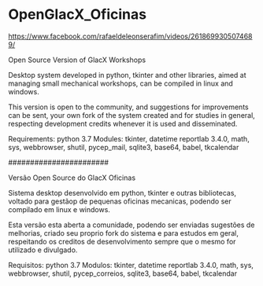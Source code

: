 # OpenGlacX_Oficinas

https://www.facebook.com/rafaeldeleonserafim/videos/2618699305074689/

Open Source Version of GlacX Workshops

Desktop system developed in python, tkinter and other libraries, aimed at managing small mechanical workshops,
can be compiled in linux and windows.

This version is open to the community, and suggestions for improvements can be sent, your own fork of the system created and for
studies in general, respecting development credits whenever it is used and disseminated.

Requirements:
python 3.7
Modules:
tkinter, datetime
reportlab 3.4.0, math, sys, webbrowser, shutil, pycep_mail, sqlite3, base64, babel, tkcalendar

####################### 

Versão Open Source do GlacX Oficinas

Sistema desktop desenvolvido em python, tkinter e outras bibliotecas, voltado para gestãop de pequenas oficinas mecanicas, 
podendo ser compilado em linux e windows.

Esta versão esta aberta a comunidade, podendo ser enviadas sugestões de melhorias, criado seu proprio fork do sistema e para 
estudos em geral, respeitando os creditos de desenvolvimento sempre que o mesmo for utilizado e divulgado.

Requisitos:
python 3.7
Modulos:
tkinter, datetime
reportlab 3.4.0, math, sys, webbrowser, shutil, pycep_correios, sqlite3, base64, babel, tkcalendar

 
